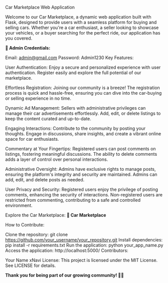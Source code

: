 
Car Marketplace Web Application

Welcome to our Car Marketplace, a dynamic web application built with Flask, designed to provide users with a seamless platform for buying and selling cars. Whether you're a car enthusiast, a seller looking to showcase your vehicles, or a buyer searching for the perfect ride, our application has you covered.

**🔐 Admin Credentials:**

Email: admin@gmail.com
Password: Admin1230
Key Features:

User Authentication: Enjoy a secure and personalized experience with user authentication. Register easily and explore the full potential of our marketplace.

Effortless Registration: Joining our community is a breeze! The registration process is quick and hassle-free, ensuring you can dive into the car-buying or selling experience in no time.

Dynamic Ad Management: Sellers with administrative privileges can manage their car advertisements effortlessly. Add, edit, or delete listings to keep the content curated and up-to-date.

Engaging Interactions: Contribute to the community by posting your thoughts. Engage in discussions, share insights, and create a vibrant online space for car enthusiasts.

Commentary at Your Fingertips: Registered users can post comments on listings, fostering meaningful discussions. The ability to delete comments adds a layer of control over personal interactions.

Administrative Oversight: Admins have exclusive rights to manage posts, ensuring the platform's integrity and security are maintained. Admins can add, edit, and delete posts as needed.

User Privacy and Security: Registered users enjoy the privilege of posting comments, enhancing the security of interactions. Non-registered users are restricted from commenting, contributing to a safe and controlled environment.

Explore the Car Marketplace:
**🚀 Car Marketplace**

How to Contribute:

Clone the repository: git clone https://github.com/your_username/your_repository.git
Install dependencies: pip install -r requirements.txt
Run the application: python your_app_name.py
Access the application: http://localhost:5000/
Contributors:

Your Name
xNavi
License:
This project is licensed under the MIT License. See LICENSE for details.

**Thank you for being part of our growing community! 🚗🌟**
